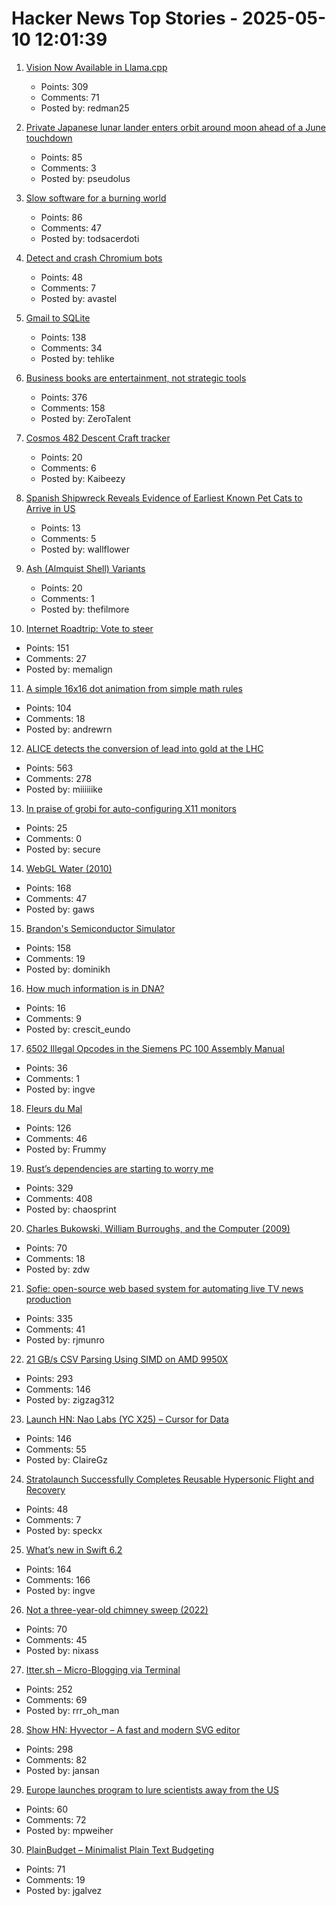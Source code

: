 # Hacker News Top Stories - 2025-05-10 12:01:39

1. [Vision Now Available in Llama.cpp](https://github.com/ggml-org/llama.cpp/blob/master/docs/multimodal.md)
   - Points: 309
   - Comments: 71
   - Posted by: redman25

2. [Private Japanese lunar lander enters orbit around moon ahead of a June touchdown](https://phys.org/news/2025-05-private-japanese-lunar-lander-orbit.html)
   - Points: 85
   - Comments: 3
   - Posted by: pseudolus

3. [Slow software for a burning world](https://bonfirenetworks.org/posts/slow_software_for_a_burning_world/)
   - Points: 86
   - Comments: 47
   - Posted by: todsacerdoti

4. [Detect and crash Chromium bots](https://blog.castle.io/detect-and-crash-chromium-bots-with-one-weird-trick-bots-hate-it/)
   - Points: 48
   - Comments: 7
   - Posted by: avastel

5. [Gmail to SQLite](https://github.com/marcboeker/gmail-to-sqlite)
   - Points: 138
   - Comments: 34
   - Posted by: tehlike

6. [Business books are entertainment, not strategic tools](https://theorthagonist.substack.com/p/why-reading-business-books-is-a-waste)
   - Points: 376
   - Comments: 158
   - Posted by: ZeroTalent

7. [Cosmos 482 Descent Craft tracker](http://astria.tacc.utexas.edu/AstriaGraph/)
   - Points: 20
   - Comments: 6
   - Posted by: Kaibeezy

8. [Spanish Shipwreck Reveals Evidence of Earliest Known Pet Cats to Arrive in US](https://www.smithsonianmag.com/smart-news/spanish-shipwreck-reveals-evidence-of-earliest-known-pet-cats-to-arrive-in-the-united-states-180986560/)
   - Points: 13
   - Comments: 5
   - Posted by: wallflower

9. [Ash (Almquist Shell) Variants](https://www.in-ulm.de/~mascheck/various/ash/)
   - Points: 20
   - Comments: 1
   - Posted by: thefilmore

10. [Internet Roadtrip: Vote to steer](https://neal.fun/internet-roadtrip/)
   - Points: 151
   - Comments: 27
   - Posted by: memalign

11. [A simple 16x16 dot animation from simple math rules](https://tixy.land)
   - Points: 104
   - Comments: 18
   - Posted by: andrewrn

12. [ALICE detects the conversion of lead into gold at the LHC](https://www.home.cern/news/news/physics/alice-detects-conversion-lead-gold-lhc)
   - Points: 563
   - Comments: 278
   - Posted by: miiiiiike

13. [In praise of grobi for auto-configuring X11 monitors](https://michael.stapelberg.ch/posts/2025-05-10-grobi-x11-monitor-autoconfig/)
   - Points: 25
   - Comments: 0
   - Posted by: secure

14. [WebGL Water (2010)](https://madebyevan.com/webgl-water/)
   - Points: 168
   - Comments: 47
   - Posted by: gaws

15. [Brandon's Semiconductor Simulator](https://brandonli.net/semisim/)
   - Points: 158
   - Comments: 19
   - Posted by: dominikh

16. [How much information is in DNA?](https://dynomight.substack.com/p/dna)
   - Points: 16
   - Comments: 9
   - Posted by: crescit_eundo

17. [6502 Illegal Opcodes in the Siemens PC 100 Assembly Manual](https://www.pagetable.com/?p=1798)
   - Points: 36
   - Comments: 1
   - Posted by: ingve

18. [Fleurs du Mal](https://fleursdumal.org)
   - Points: 126
   - Comments: 46
   - Posted by: Frummy

19. [Rust’s dependencies are starting to worry me](https://vincents.dev/blog/rust-dependencies-scare-me/?)
   - Points: 329
   - Comments: 408
   - Posted by: chaosprint

20. [Charles Bukowski, William Burroughs, and the Computer (2009)](https://realitystudio.org/bibliographic-bunker/charles-bukowski-william-burroughs-and-the-computer/)
   - Points: 70
   - Comments: 18
   - Posted by: zdw

21. [Sofie: open-source web based system for automating live TV news production](https://nrkno.github.io/sofie-core/)
   - Points: 335
   - Comments: 41
   - Posted by: rjmunro

22. [21 GB/s CSV Parsing Using SIMD on AMD 9950X](https://nietras.com/2025/05/09/sep-0-10-0/)
   - Points: 293
   - Comments: 146
   - Posted by: zigzag312

23. [Launch HN: Nao Labs (YC X25) – Cursor for Data](undefined)
   - Points: 146
   - Comments: 55
   - Posted by: ClaireGz

24. [Stratolaunch Successfully Completes Reusable Hypersonic Flight and Recovery](https://www.stratolaunch.com/news/stratolaunch-successfully-completes-reusable-hypersonic-flight-and-recovery-with-talon-a2-vehicle/)
   - Points: 48
   - Comments: 7
   - Posted by: speckx

25. [What’s new in Swift 6.2](https://www.hackingwithswift.com/articles/277/whats-new-in-swift-6-2)
   - Points: 164
   - Comments: 166
   - Posted by: ingve

26. [Not a three-year-old chimney sweep (2022)](https://fakehistoryhunter.net/2022/07/26/not-a-3-year-old-chimney-sweep/)
   - Points: 70
   - Comments: 45
   - Posted by: nixass

27. [Itter.sh – Micro-Blogging via Terminal](https://www.itter.sh/)
   - Points: 252
   - Comments: 69
   - Posted by: rrr_oh_man

28. [Show HN: Hyvector – A fast and modern SVG editor](https://www.hyvector.com)
   - Points: 298
   - Comments: 82
   - Posted by: jansan

29. [Europe launches program to lure scientists away from the US](https://es.wired.com/articulos/europa-lanza-iniciativa-para-atraer-talento-cientifico-tras-recortes-en-ee-uu)
   - Points: 60
   - Comments: 72
   - Posted by: mpweiher

30. [PlainBudget – Minimalist Plain Text Budgeting](https://plainbudget.com/)
   - Points: 71
   - Comments: 19
   - Posted by: jgalvez

